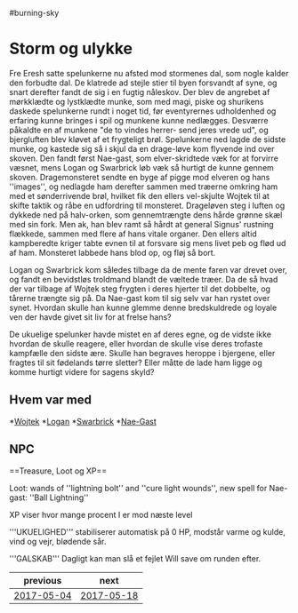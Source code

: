 #burning-sky

# Storm og ulykke 
Fre Eresh satte spelunkerne nu afsted mod stormenes dal, som nogle kalder den forbudte dal. De klatrede ad stejle stier til byen forsvandt af syne, og snart derefter fandt de sig i en fugtig nåleskov. Der blev de angrebet af mørkklædte og lystklædte munke, som med magi, piske og shurikens daskede spelunkerne rundt i noget tid, før eventyrernes udholdenhed og erfaring kunne bringes i spil og munkene kunne nedlægges. Desværre påkaldte en af munkene "de to vindes herrer- send jeres vrede ud", og bjergluften blev kløvet af et frygteligt brøl. Spelunkerne ned lagde de sidste munke, og kastede sig så i skjul da en drage-løve kom flyvende ind over skoven. Den fandt først Nae-gast, som elver-skridtede væk for at forvirre væsnet, mens Logan og Swarbrick løb væk så hurtigt de kunne gennem skoven. Dragemonsteret sendte en byge af pigge mod elveren og hans ''images'', og nedlagde ham derefter sammen med træerne omkring ham med et sønderrivende brøl, hvilket fik den ellers vel-skjulte Wojtek til at skifte taktik og råbe en udfordring til monsteret. Drageløven steg i luften og dykkede ned på halv-orken, som gennemtrængte dens hårde grønne skæl med sin fork. Men ak, han blev ramt så hårdt at general Signus' rustning flækkede, sammen med flere af hans vitale organer. Den ellers altid kampberedte kriger tabte evnen til at forsvare sig mens livet peb og flød ud af ham. Monsteret labbede hans blod op, og fløj så bort.

Logan og Swarbrick kom således tilbage da de mente faren var drevet over, og fandt en bevidstløs troldmand blandt de væltede træer. Da de så hvad der var tilbage af Wojtek steg frygten i deres hjerter til det dobbelte, og tårerne trængte sig på. Da Nae-gast kom til sig selv var han rystet over synet. Hvordan skulle han kunne glemme denne bredskuldrede og loyale ven der havde givet sit liv for at frelse hans?

De ukuelige spelunker havde mistet en af deres egne, og de vidste ikke hvordan de skulle reagere, eller hvordan de skulle vise deres trofaste kampfælle den sidste ære. Skulle han begraves heroppe i bjergene, eller fragtes til sit fødelands tørre sletter? Eller måtte de lade ham ligge og komme hurtigt videre for sagens skyld?



## Hvem var med
*[Wojtek](./Wojtek.md)
*[Logan](./Logan.md)
*[Swarbrick](./Swarbrick%20Everwood.md)
*[Nae-Gast](./Nae-Gast%20Oldknist.md) 


## NPC


==Treasure, Loot og XP==

Loot: wands of ''lightning bolt'' and ''cure light wounds'', new spell for Nae-gast: ''Ball Lightning''



XP viser hvor mange procent I er mod næste level

'''UKUELIGHED''' stabiliserer automatisk på 0 HP, modstår varme og kulde, vind og vejr, blødende sår.

'''GALSKAB''' Dagligt kan man slå et fejlet Will save om runden efter.

| previous | next |
| --- | --- |
| [2017-05-04](./2017-05-04.md) | [2017-05-18](./2017-05-18.md) |
